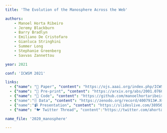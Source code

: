 ```yaml
---
title: 'The Evolution of the Manosphere Across the Web'

authors:
    - Manoel Horta Ribeiro
    - Jeremy Blackburn
    - Barry Bradlyn 
    - Emiliano De Cristofaro
    - Gianluca Stringhini
    - Summer Long
    - Stephanie Greenberg
    - Savvas Zannettou

year: 2021

conf: 'ICWSM 2021'

links:
  - {"name": "📜 Paper", "content": "https://ojs.aaai.org/index.php/ICWSM/article/view/18053"}
  - {"name": "📄 Pre-print", "content": "https://arxiv.org/abs/2001.07600"}
  - {"name": "🔗️ Code", "content": "https://github.com/manoelhortaribeiro/manosphere_analysis"}
  - {"name":"🗄️ Data", "content": "https://zenodo.org/record/4007913#.X0ubptMzZQI"}
  - {"name":"📹 Presentation", "content": "https://slideslive.com/38956725/the-evolution-of-the-manosphere-across-the-web"}
  - {"name": "🐦 Twitter Thread", "content":"https://twitter.com/ahortaribeiro/status/1262710117490974721"}

name_file: '2020_manosphere'

---
```

